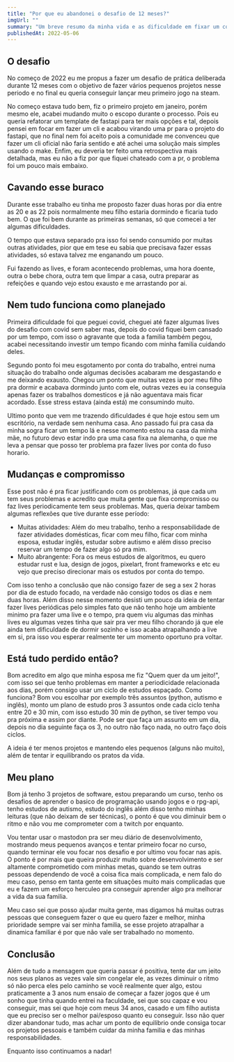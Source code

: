 ```yaml
---
title: "Por que eu abandonei o desafio de 12 meses?"
imgUrl: ""
summary: "Um breve resumo da minha vida e as dificuldade em fixar um compromisso!"
publishedAt: 2022-05-06
---
```


## O desafio

No começo de 2022 eu me propus a fazer um desafio de prática deliberada durante 12 meses com o objetivo de fazer vários pequenos projetos nesse periodo e no final eu queria conseguir lançar meu primeiro jogo na steam.

No começo estava tudo bem, fiz o primeiro projeto em janeiro, porém mesmo ele, acabei mudando muito o escopo durante o processo. Pois eu queria refatorar um template de fastapi para ter mais opções e tal, depois pensei em focar em fazer um cli e acabou virando uma pr para o projeto do fastapi, que no final nem foi aceito pois a comunidade me convenceu que fazer um cli oficial não faria sentido e até achei uma solução mais simples usando o make. Enfim, eu deveria ter feito uma retrospectiva mais detalhada, mas eu não a fiz por que fiquei chateado com a pr, o problema foi um pouco mais embaixo.


## Cavando esse buraco

Durante esse trabalho eu tinha me proposto fazer duas horas por dia entre as 20 e as 22 pois normalmente meu filho estaria dormindo e ficaria tudo bem. O que foi bem durante as primeiras semanas, só que comecei a ter algumas dificuldades.

O tempo que estava separado pra isso foi sendo consumido por muitas outras atividades, pior que em tese eu sabia que precisava fazer essas atividades, só estava talvez me enganando um pouco.

Fui fazendo as lives, e foram acontecendo problemas, uma hora doente, outra o bebe chora, outra tem que limpar a casa, outra preparar as refeições e quando vejo estou exausto e me arrastando por ai.


## Nem tudo funciona como planejado

Primeira dificuldade foi que peguei covid, cheguei até fazer algumas lives do desafio com covid sem saber mas, depois do covid fiquei bem cansado por um tempo, com isso o agravante que toda a familia também pegou, acabei necessitando investir um tempo ficando com minha familia cuidando deles.

Segundo ponto foi meu esgotamento por conta do trabalho, entrei numa situação do trabalho onde algumas decisões acabaram me desgastando e me deixando exausto. Chegou um ponto que muitas vezes ia por meu filho pra dormir e acabava dormindo junto com ele, outras vezes eu ia conseguia apenas fazer os trabalhos domesticos e já não aguentava mais ficar acordado. Esse stress estava (ainda está) me consumindo muito.

Ultimo ponto que vem me trazendo dificuldades é que hoje estou sem um escritório, na verdade sem nenhuma casa. Ano passado fui pra casa da minha sogra ficar um tempo lá e nesse momento estou na casa da minha mãe, no futuro devo estar indo pra uma casa fixa na alemanha, o que me leva a pensar que posso ter problema pra fazer lives por conta do fuso horario.


## Mudanças e compromisso

Esse post não é pra ficar justificando com os problemas, já que cada um tem seus problemas e acredito que muita gente que fixa compromisso ou faz lives periodicamente tem seus problemas. Mas, queria deixar tambem algumas reflexões que tive durante esse período:
* Muitas atividades: Além do meu trabalho, tenho a responsabilidade de fazer atividades domésticas, ficar com meu filho, ficar com minha esposa, estudar inglês, estudar sobre autismo e além disso preciso reservar um tempo de fazer algo só pra mim.
* Muito abrangente: Fora os meus estudos de algoritmos, eu quero estudar rust e lua, design de jogos, pixelart, front frameworks e etc eu vejo que preciso direcionar mais os estudos por conta do tempo.

Com isso tenho a conclusão que não consigo fazer de seg a sex 2 horas por dia de estudo focado, na verdade não consigo todos os dias e nem duas horas. Além disso nesse momento desisti um pouco da ideia de tentar fazer lives periódicas pelo simples fato que não tenho hoje um ambiente minimo pra fazer uma live e o tempo, pra quem viu algumas das minhas lives eu algumas vezes tinha que sair pra ver meu filho chorando já que ele ainda tem dificuldade de dormir sozinho e isso acaba atrapalhando a live em si, pra isso vou esperar realmente ter um momento oportuno pra voltar.


## Está tudo perdido entâo?

Bom acredito em algo que minha esposa me fiz "Quem quer da um jeito!", com isso sei que tenho problemas em manter a periodicidade relacionada aos dias, porém consigo usar um ciclo de estudos espaçado. Como funciona? Bom vou escolhar por exemplo três assuntos (python, autismo e inglês), monto um plano de estudo pros 3 assuntos onde cada ciclo tenha entre 20 e 30 min, com isso estudo 30 min de python, se tiver tempo vou pra próxima e assim por diante. Pode ser que faça um assunto em um dia, depois no dia seguinte faça os 3, no outro não faço nada, no outro faço dois ciclos.

A ideia é ter menos projetos e mantendo eles pequenos (alguns não muito), além de tentar ir equilibrando os pratos da vida. 

## Meu plano

Bom já tenho 3 projetos de software, estou preparando um curso, tenho os desafios de aprender o basico de programação usando jogos e o rpg-api, tenho estudos de autismo, estudo do inglês além disso tenho minhas leituras (que não deixam de ser técnicas), o ponto é que vou diminuir bem o ritmo e não vou me comprometer com a twitch por enquanto.

Vou tentar usar o mastodon pra ser meu diário de desenvolvimento, mostrando meus pequenos avanços e tentar primeiro focar no curso, quando terminar ele vou focar nos desafio e por ultimo vou focar nas apis. O ponto é por mais que queira produzir muito sobre desenvolvimento e ser altamente comprometido com minhas metas, quando se tem outras pessoas dependendo de você a coisa fica mais complicada, e nem falo do meu caso, penso em tanta gente em situações muito mais complicadas que eu e fazem um esforço herculeo pra conseguir aprender algo pra melhorar a vida da sua familia.

Meu caso sei que posso ajudar muita gente, mas digamos há muitas outras pessoas que conseguem fazer o que eu quero fazer e melhor, minha prioridade sempre vai ser minha familia, se esse projeto atrapalhar a dinamica familiar é por que não vale ser trabalhado no momento.

## Conclusão

Além de tudo a mensagem que queria passar é positiva, tente dar um jeito nos seus planos as vezes vale sim congelar ele, as vezes diminuir o ritmo só não perca eles pelo caminho se você realmente quer algo, estou praticamente a 3 anos num ensaio de começar a fazer jogos que é um sonho que tinha quando entrei na faculdade, sei que sou capaz e vou conseguir, mas sei que hoje com meus 34 anos, casado e um filho autista que eu preciso ser o melhor pai/esposo quanto eu conseguir. Isso não quer dizer abandonar tudo, mas achar um ponto de equilibrio onde consiga tocar os projetos pessoais e também cuidar da minha familia e das minhas responsabilidades.

Enquanto isso continuamos a nadar!
